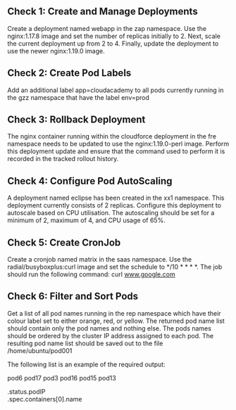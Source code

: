 ## Check 1: Create and Manage Deployments

Create a deployment named webapp in the zap namespace. Use the nginx:1.17.8 image and set the number of replicas initially to 2.
Next, scale the current deployment up from 2 to 4. Finally, update the deployment to use the newer nginx:1.19.0 image.


## Check 2: Create Pod Labels

Add an additional label app=cloudacademy to all pods currently running in the gzz namespace that have the label env=prod



## Check 3: Rollback Deployment

The nginx container running within the cloudforce deployment in the fre namespace needs to be updated to use the nginx:1.19.0-perl image.
Perform this deployment update and ensure that the command used to perform it is recorded in the tracked rollout history.

## Check 4: Configure Pod AutoScaling

A deployment named eclipse has been created in the xx1 namespace. This deployment currently consists of 2 replicas. Configure this deployment to autoscale based on CPU utilisation.
The autoscaling should be set for a minimum of 2, maximum of 4, and CPU usage of 65%.

## Check 5: Create CronJob

Create a cronjob named matrix in the saas namespace. Use the radial/busyboxplus:curl image and set the schedule to */10 * * * *. 
The job should run the following command: curl www.google.com


## Check 6: Filter and Sort Pods

Get a list of all pod names running in the rep namespace which have their colour label set to either orange, red, or yellow. 
The returned pod name list should contain only the pod names and nothing else. 
The pods names should be ordered by the cluster IP address assigned to each pod. 
The resulting pod name list should be saved out to the file /home/ubuntu/pod001

The following list is an example of the required output:

pod6
pod17
pod3
pod16
pod15
pod13

.status.podIP   
.spec.containers[0].name